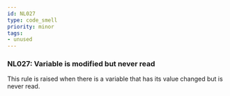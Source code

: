 ```yaml
---
id: NL027
type: code_smell
priority: minor
tags:
- unused 
---
```


### NL027: Variable is modified but never read
This rule is raised when there is a variable that has its value changed but is never read.

